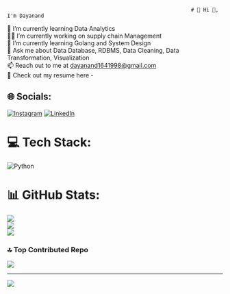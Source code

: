                                                                 # 💫 Hi 👋, I'm Dayanand
🌱 I’m currently learning Data Analytics<br>👨‍💻 I’m currently working on supply chain Management<br>🌱 I’m currently learning Golang and System Design<br>💬 Ask me about Data Database, RDBMS, Data Cleaning, Data Transformation, Visualization<br>📫 Reach out to me at dayanand1641998@gmail.com<br>📑 Check out my resume here -


## 🌐 Socials:
[![Instagram](https://img.shields.io/badge/Instagram-%23E4405F.svg?logo=Instagram&logoColor=white)](https://instagram.com/https://www.instagram.com/dayanand_98/) [![LinkedIn](https://img.shields.io/badge/LinkedIn-%230077B5.svg?logo=linkedin&logoColor=white)](https://linkedin.com/in/linkedin.com/in/dayanand-dataanalyst) 

# 💻 Tech Stack:
![Python](https://img.shields.io/badge/python-3670A0?style=flat&logo=python&logoColor=ffdd54)
# 📊 GitHub Stats:
![](https://github-readme-stats.vercel.app/api?username=daya161998&theme=dark&hide_border=false&include_all_commits=true&count_private=true)<br/>
![](https://github-readme-streak-stats.herokuapp.com/?user=daya161998&theme=dark&hide_border=false)<br/>
![](https://github-readme-stats.vercel.app/api/top-langs/?username=daya161998&theme=dark&hide_border=false&include_all_commits=true&count_private=true&layout=compact)

### 🔝 Top Contributed Repo
![](https://github-contributor-stats.vercel.app/api?username=daya161998&limit=5&theme=dark&combine_all_yearly_contributions=true)

---
[![](https://visitcount.itsvg.in/api?id=daya161998&icon=0&color=3)](https://visitcount.itsvg.in)

<!-- Proudly created with GPRM ( https://gprm.itsvg.in ) -->
